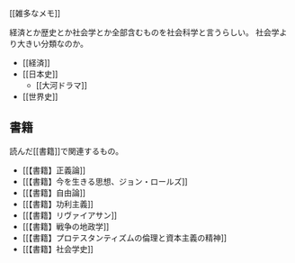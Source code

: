 [[雑多なメモ]]

経済とか歴史とか社会学とか全部含むものを社会科学と言うらしい。
社会学より大きい分類なのか。

- [[経済]]
- [[日本史]]
  - [[大河ドラマ]]
- [[世界史]]

## 書籍

読んだ[[書籍]]で関連するもの。

- [[【書籍】正義論]]
- [[【書籍】今を生きる思想、ジョン・ロールズ]]
- [[【書籍】自由論]]
- [[【書籍】功利主義]]
- [[【書籍】リヴァイアサン]]
- [[【書籍】戦争の地政学]]
- [[【書籍】プロテスタンティズムの倫理と資本主義の精神]]
- [[【書籍】社会学史]]